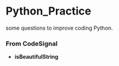 # Python_Practice
some questions to improve coding Python.


### From CodeSignal
- **isBeautifulString**
  

